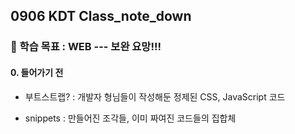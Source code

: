 ## 0906 KDT Class_note_down

### 🎯 학습 목표 : WEB --- 보완 요망!!! 

#### 0. 들어가기 전

- 부트스트랩? : 개발자 형님들이 작성해둔 정제된 CSS, JavaScript 코드

- snippets : 만들어진 조각들, 이미 짜여진 코드들의 집합체
